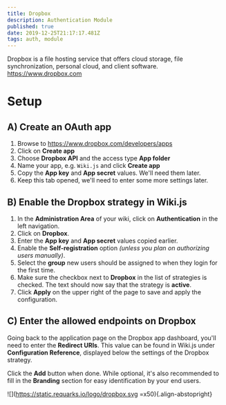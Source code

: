 ```yaml
---
title: Dropbox
description: Authentication Module
published: true
date: 2019-12-25T21:17:17.481Z
tags: auth, module
---
```


Dropbox is a file hosting service that offers cloud storage, file synchronization, personal cloud, and client software.
https://www.dropbox.com

# Setup
## A) Create an OAuth app

1. Browse to https://www.dropbox.com/developers/apps
1. Click on **Create app**
1. Choose **Dropbox API** and the access type **App folder**
1. Name your app, e.g. `Wiki.js` and click **Create app**
1. Copy the **App key** and **App secret** values. We'll need them later.
1. Keep this tab opened, we'll need to enter some more settings later.

## B) Enable the Dropbox strategy in Wiki.js

1. In the **Administration Area** of your wiki, click on **Authentication** in the left navigation.
1. Click on **Dropbox**.
1. Enter the **App key** and **App secret** values copied earlier.
1. Enable the **Self-registration** option *(unless you plan on authorizing users manually)*.
1. Select the **group** new users should be assigned to when they login for the first time.
1. Make sure the checkbox next to **Dropbox** in the list of strategies is checked. The text should now say that the strategy is **active**.
1. Click **Apply** on the upper right of the page to save and apply the configuration.

## C) Enter the allowed endpoints on Dropbox

Going back to the application page on the Dropbox app dashboard, you'll need to enter the **Redirect URIs**. This value can be found in Wiki.js under **Configuration Reference**, displayed below the settings of the Dropbox strategy.

Click the **Add** button  when done. While optional, it's also recommended to fill in the **Branding** section for easy identification by your end users.

![](https://static.requarks.io/logo/dropbox.svg =x50){.align-abstopright}
